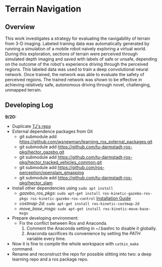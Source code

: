 # Terrain Navigation

## Overview

This work investigates a strategy for evaluating the navigability of terrain from 3-D imaging. Labeled training data was automatically generated by running a simulation of a mobile robot naively exploring a virtual world.  During this exploration, sections of terrain were perceived through simulated depth imaging and saved with labels of safe or unsafe, depending on the outcome of the robot's experience driving through the perceived regions.  This labeled data was used to train a deep convolutional neural network. Once trained, the network was able to evaluate the safety of perceived regions.  The trained network was shown to be effective in achieving relatively safe, autonomous driving through novel, challenging, unmapped terrain. 

## Developing Log

**9/20:**

* Duplicate [TJ's repo](https://github.com/nrgsy/Deep-Learning-Terrain-Navigation.git)
* External dependence packages from Git
    * git submodule add https://github.com/wsnewman/learning_ros_external_packages.git
    * git submodule add https://github.com/tu-darmstadt-ros-pkg/hector_gazebo.git
    * git submodule add https://github.com/tu-darmstadt-ros-pkg/hector_tracked_vehicles_common.git
    * git submodule add https://github.com/ros-perception/openslam_gmapping
    <!-- * git submodule add https://github.com/ros-perception/slam_gmapping # jk not this one anymore -->
    * git submodule add https://github.com/tu-darmstadt-ros-pkg/hector_slam
* Install other dependencies using `sudo apt install`
    * *gazebo_ros_pkgs*: `sudo apt-get install ros-kinetic-gazebo-ros-pkgs ros-kinetic-gazebo-ros-control` [Installation Guide](http://gazebosim.org/tutorials?tut=ros_installing)
    * *costmap-2d*: `sudo apt-get install ros-kinetic-costmap-2d`
    * *move_base_msgs*: `sudo apt-get install ros-kinetic-move-base-msgs`
* Prepare developing environment:
    * Fix the conflict between Ros and Anaconda.
        1. Comment the Anaconda setting in ~/.bashrc to disable it globally.
        2. Anaconda sacrifices its convenience by setting the *PATH* variable every time.
* Now it is fine to compile the whole workspace with `catkin_make` command.
* Rename and reconstruct the repo for possible slitting into two: a deep learning repo and a ros package repo.
